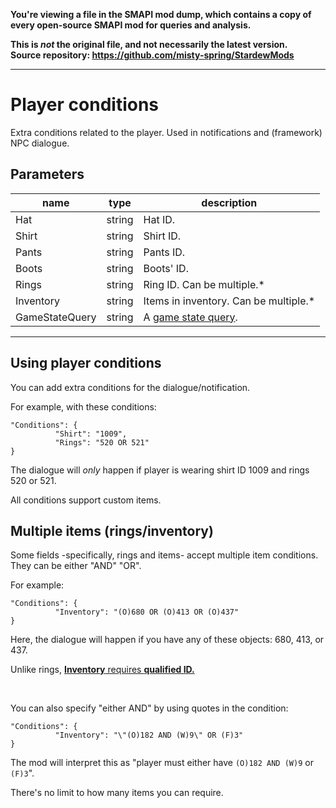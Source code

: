 **You're viewing a file in the SMAPI mod dump, which contains a copy of every open-source SMAPI mod
for queries and analysis.**

**This is _not_ the original file, and not necessarily the latest version.**  
**Source repository: https://github.com/misty-spring/StardewMods**

----

# Player conditions
Extra conditions related to the player. Used in notifications and (framework) NPC dialogue.

## Parameters

| name           | type   | description                            |
|----------------|--------|----------------------------------------|
| Hat            | string | Hat ID.                                |
| Shirt          | string | Shirt ID.                              |
| Pants          | string | Pants ID.                              |
| Boots          | string | Boots' ID.                             |
| Rings          | string | Ring ID. Can be multiple.\*            |
| Inventory      | string | Items in inventory. Can be multiple.\* |
| GameStateQuery | string | A [game state query](https://stardewvalleywiki.com/Modding:Game_state_queries).                |


------------

## Using player conditions

You can add extra conditions for the dialogue/notification.

For example, with these conditions:
```
"Conditions": {
          "Shirt": "1009",
          "Rings": "520 OR 521"
}
```
The dialogue will *only* happen if player is wearing shirt ID 1009 and rings 520 or 521.

All conditions support custom items.

## Multiple items (rings/inventory)
Some fields -specifically, rings and items- accept multiple item conditions. They can be either "AND" "OR".

For example:
```
"Conditions": {
          "Inventory": "(O)680 OR (O)413 OR (O)437"
}
```

Here, the dialogue will happen if you have any of these objects: 680, 413, or 437.

Unlike rings, <u>**Inventory** requires **qualified ID.**</u>

<br>

You can also specify "either AND" by using quotes in the condition:
```
"Conditions": {
          "Inventory": "\"(O)182 AND (W)9\" OR (F)3"
}
```
The mod will interpret this as "player must either have `(O)182 AND (W)9` or `(F)3`".

There's no limit to how many items you can require.
